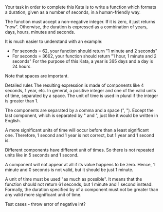 Your task in order to complete this Kata is to write a function which formats a duration, 
given as a number of seconds, in a human-friendly way.

The function must accept a non-negative integer. If it is zero, it just returns "now". 
Otherwise, the duration is expressed as a combination of years, days, hours, minutes and seconds.

It is much easier to understand with an example:

* For seconds = 62, your function should return 
    "1 minute and 2 seconds"
* For seconds = 3662, your function should return
    "1 hour, 1 minute and 2 seconds"
For the purpose of this Kata, a year is 365 days and a day is 24 hours.

Note that spaces are important.

Detailed rules
The resulting expression is made of components like 4 seconds, 1 year, etc.
In general, a positive integer and one of the valid units of time, separated by a space. 
The unit of time is used in plural if the integer is greater than 1.

The components are separated by a comma and a space (", "). 
Except the last component, which is separated by " and ", just like it would be written in English.

A more significant units of time will occur before than a least significant one.
Therefore, 1 second and 1 year is not correct, but 1 year and 1 second is.

Different components have different unit of times. So there is not repeated units like in 5 seconds and 1 second.

A component will not appear at all if its value happens to be zero. Hence, 1 minute and 0 seconds is not valid, 
but it should be just 1 minute.

A unit of time must be used "as much as possible". 
It means that the function should not return 61 seconds, but 1 minute and 1 second instead.
Formally, the duration specified by of a component must not be greater than any valid more significant unit of time.


Test cases - throw error of negative int?